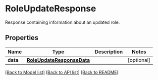 # RoleUpdateResponse

Response containing information about an updated role.

## Properties
Name | Type | Description | Notes
------------ | ------------- | ------------- | -------------
**data** | [**RoleUpdateResponseData**](RoleUpdateResponseData.md) |  | [optional] 

[[Back to Model list]](README.md#documentation-for-models) [[Back to API list]](README.md#documentation-for-api-endpoints) [[Back to README]](README.md)


